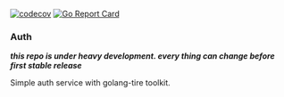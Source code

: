 [![codecov](https://codecov.io/gh/golang-tire/auth/branch/master/graph/badge.svg)](https://codecov.io/gh/golang-tire/auth)
[![Go Report Card](https://goreportcard.com/badge/github.com/golang-tire/auth)](https://goreportcard.com/report/github.com/golang-tire/auth)

### Auth
**_this repo is under heavy development. every thing can change before first stable release_**

Simple auth service with golang-tire toolkit.